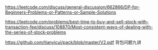 https://leetcode.com/discuss/general-discussion/662866/DP-for-Beginners-Problems-or-Patterns-or-Sample-Solutions

https://leetcode.com/problems/best-time-to-buy-and-sell-stock-with-transaction-fee/discuss/108870/Most-consistent-ways-of-dealing-with-the-series-of-stock-problems

https://github.com/tianyicui/pack/blob/master/V2.pdf 背包问题九讲